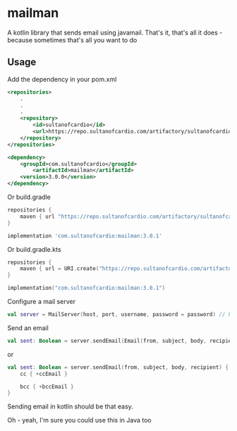 # mailman

A kotlin library that sends email using javamail. That's it, that's all it does - because sometimes that's
all you want to do

## Usage

Add the dependency in your pom.xml

```xml
<repositories>
    .
    .
    .
    <repository>
        <id>sultanofcardio</id>
        <url>https://repo.sultanofcardio.com/artifactory/sultanofcardio</url>
    </repository>
</repositories>

<dependency>
    <groupId>com.sultanofcardio</groupId>
        <artifactId>mailman</artifactId>
    <version>3.0.0</version>
</dependency>
```

Or build.gradle

```groovy
repositories {
    maven { url "https://repo.sultanofcardio.com/artifactory/sultanofcardio" }
}

implementation 'com.sultanofcardio:mailman:3.0.1'
``` 

Or build.gradle.kts

```kotlin
repositories {
    maven { url = URI.create("https://repo.sultanofcardio.com/artifactory/sultanofcardio") }
}

implementation("com.sultanofcardio:mailman:3.0.1")
``` 

Configure a mail server
```kotlin
val server = MailServer(host, port, username, password = password) // Password is optional
```

Send an email
```kotlin
val sent: Boolean = server.sendEmail(Email(from, subject, body, recipient1, recipient2))
```

or

```kotlin
val sent: Boolean = server.sendEmail(from, subject, body, recipient) {
    cc { +ccEmail }

    bcc { +bccEmail }
}
```

Sending email in kotlin should be that easy.

Oh - yeah, I'm sure you could use this in Java too
